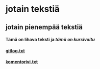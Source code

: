 # jotain tekstiä
## jotain pienempää tekstiä
#### **Tämä on lihava teksti** ja *tämä on kursivoitu* 
#### [gitlog.txt](https://github.com/AxelTuomi/oj-harjoitustyo/blob/master/laskarit/gitlog.txt)
#### [komentorivi.txt](https://github.com/AxelTuomi/oj-harjoitustyo/blob/master/laskarit/komentorivi.txt)
